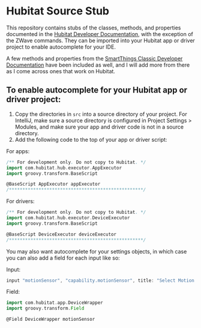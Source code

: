 # Hubitat Source Stub

This repository contains stubs of the classes, methods, and properties documented in the [Hubitat Developer Documentation](https://docs.hubitat.com/index.php?title=Developer_Documentation), with the exception of the ZWave commands. They can be imported into your Hubitat app or driver project to enable autocomplete for your IDE.

A few methods and properties from the [SmartThings Classic Developer Documentation](https://docs.smartthings.com/en/latest/) have been included as well, and I will add more from there as I come across ones that work on Hubitat.

## To enable autocomplete for your Hubitat app or driver project:
1. Copy the directories in `src` into a source directory of your project. For IntelliJ, make sure a source directory is configured in Project Settings > Modules, and make sure your app and driver code is not in a source directory.
2. Add the following code to the top of your app or driver script:

For apps:
```groovy
/** For development only. Do not copy to Hubitat. */
import com.hubitat.hub.executor.AppExecutor
import groovy.transform.BaseScript

@BaseScript AppExecutor appExecutor
/**************************************************/
```
For drivers:
```groovy
/** For development only. Do not copy to Hubitat. */
import com.hubitat.hub.executor.DeviceExecutor
import groovy.transform.BaseScript

@BaseScript DeviceExecutor deviceExecutor
/**************************************************/
```

You may also want autocomplete for your settings objects, in which case you can also add a field for each input like so:

Input:
```groovy
input "motionSensor", "capability.motionSensor", title: "Select Motion Sensor"
```
Field:
```groovy
import com.hubitat.app.DeviceWrapper
import groovy.transform.Field

@Field DeviceWrapper motionSensor
```
